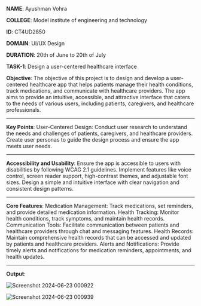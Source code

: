 **NAME**:     Ayushman Vohra

**COLLEGE**:  Model institute of engineering and technology

**ID**:       CT4UD2850

**DOMAIN**:   UI/UX Design

**DURATION**: 20th of June to 20th of July

**TASK-1**:   Design a user-centered healthcare interface

**Objective**:
The objective of this project is to design and develop a user-centered healthcare app that helps patients manage their health conditions, track medications, and communicate with healthcare providers. The app aims
to provide an intuitive, accessible, and attractive interface that caters to the needs of various users, including patients, caregivers, and healthcare professionals.

--------------------------------------------------------------------------------------------------------------------------------------------------------------------------------------------------------------------

**Key Points**:
User-Centered Design:
Conduct user research to understand the needs and challenges of patients, caregivers, and healthcare providers.
Create user personas to guide the design process and ensure the app meets user needs.

--------------------------------------------------------------------------------------------------------------------------------------------------------------------------------------------------------------------

**Accessibility and Usability**:
Ensure the app is accessible to users with disabilities by following WCAG 2.1 guidelines.
Implement features like voice control, screen reader support, high-contrast themes, and adjustable font sizes.
Design a simple and intuitive interface with clear navigation and consistent design patterns.

--------------------------------------------------------------------------------------------------------------------------------------------------------------------------------------------------------------------

**Core Features**:
Medication Management: Track medications, set reminders, and provide detailed medication information.
Health Tracking: Monitor health conditions, track symptoms, and maintain health records.
Communication Tools: Facilitate communication between patients and healthcare providers through chat and messaging features.
Health Records: Maintain comprehensive health records that can be accessed and updated by patients and healthcare providers.
Alerts and Notifications: Provide timely alerts and notifications for medication reminders, appointments, and health updates.

--------------------------------------------------------------------------------------------------------------------------------------------------------------------------------------------------------------------

**Output**:

![Screenshot 2024-06-23 000922](https://github.com/Ayushmanv23/CODTECH-Task1/assets/121120748/c4f720d8-2a15-40a9-9819-328a07da8072)

![Screenshot 2024-06-23 000939](https://github.com/Ayushmanv23/CODTECH-Task1/assets/121120748/4405ed72-f99b-4ae4-ab61-22f6ab61b075)

